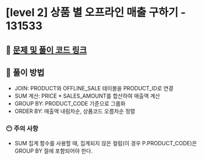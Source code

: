 # [level 2] 상품 별 오프라인 매출 구하기 - 131533

## 📍 [문제 및 풀이 코드 링크](https://github.com/Jinyshin/Algorithm/tree/main/%ED%94%84%EB%A1%9C%EA%B7%B8%EB%9E%98%EB%A8%B8%EC%8A%A4/2/131533.%E2%80%85%EC%83%81%ED%92%88%E2%80%85%EB%B3%84%E2%80%85%EC%98%A4%ED%94%84%EB%9D%BC%EC%9D%B8%E2%80%85%EB%A7%A4%EC%B6%9C%E2%80%85%EA%B5%AC%ED%95%98%EA%B8%B0)

## 📍 풀이 방법
- JOIN: PRODUCT와 OFFLINE_SALE 테이블을 PRODUCT_ID로 연결
- SUM 계산: PRICE * SALES_AMOUNT를 합산하여 매출액 계산
- GROUP BY: PRODUCT_CODE 기준으로 그룹화
- ORDER BY: 매출액 내림차순, 상품코드 오름차순 정렬

### 😶 주의 사항

- SUM 집계 함수를 사용할 때, 집계되지 않은 컬럼(이 경우 P.PRODUCT_CODE)은 GROUP BY 절에 포함되어야 한다.

